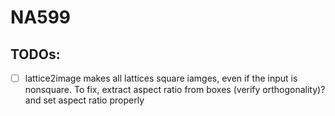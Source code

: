 # NA599

## TODOs:

- [ ] lattice2image makes all lattices square iamges, even if the input is nonsquare. To fix, extract aspect ratio from boxes (verify orthogonality)? and set aspect ratio properly
